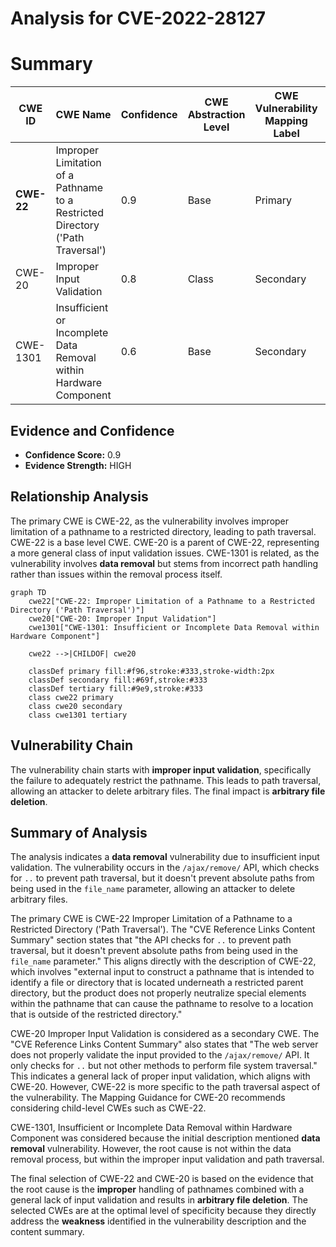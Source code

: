 # Analysis for CVE-2022-28127

# Summary
| CWE ID | CWE Name | Confidence | CWE Abstraction Level | CWE Vulnerability Mapping Label | CWE-Vulnerability Mapping Notes |
|---|---|---|---|---|---|
| **CWE-22** | Improper Limitation of a Pathname to a Restricted Directory ('Path Traversal') | 0.9 | Base | Primary | Allowed |
| CWE-20 | Improper Input Validation | 0.8 | Class | Secondary | Discouraged |
| CWE-1301 | Insufficient or Incomplete Data Removal within Hardware Component | 0.6 | Base | Secondary | Allowed |

## Evidence and Confidence

*   **Confidence Score:** 0.9
*   **Evidence Strength:** HIGH

## Relationship Analysis
The primary CWE is CWE-22, as the vulnerability involves improper limitation of a pathname to a restricted directory, leading to path traversal. CWE-22 is a base level CWE. CWE-20 is a parent of CWE-22, representing a more general class of input validation issues. CWE-1301 is related, as the vulnerability involves **data removal** but stems from incorrect path handling rather than issues within the removal process itself.

```mermaid
graph TD
    cwe22["CWE-22: Improper Limitation of a Pathname to a Restricted Directory ('Path Traversal')"]
    cwe20["CWE-20: Improper Input Validation"]
    cwe1301["CWE-1301: Insufficient or Incomplete Data Removal within Hardware Component"]
    
    cwe22 -->|CHILDOF| cwe20
    
    classDef primary fill:#f96,stroke:#333,stroke-width:2px
    classDef secondary fill:#69f,stroke:#333
    classDef tertiary fill:#9e9,stroke:#333
    class cwe22 primary
    class cwe20 secondary
    class cwe1301 tertiary
```

## Vulnerability Chain
The vulnerability chain starts with **improper input validation**, specifically the failure to adequately restrict the pathname. This leads to path traversal, allowing an attacker to delete arbitrary files. The final impact is **arbitrary file deletion**.

## Summary of Analysis
The analysis indicates a **data removal** vulnerability due to insufficient input validation. The vulnerability occurs in the `/ajax/remove/` API, which checks for `..` to prevent path traversal, but it doesn't prevent absolute paths from being used in the `file_name` parameter, allowing an attacker to delete arbitrary files.

The primary CWE is CWE-22 Improper Limitation of a Pathname to a Restricted Directory ('Path Traversal'). The "CVE Reference Links Content Summary" section states that "the API checks for `..` to prevent path traversal, but it doesn't prevent absolute paths from being used in the `file_name` parameter." This aligns directly with the description of CWE-22, which involves "external input to construct a pathname that is intended to identify a file or directory that is located underneath a restricted parent directory, but the product does not properly neutralize special elements within the pathname that can cause the pathname to resolve to a location that is outside of the restricted directory."

CWE-20 Improper Input Validation is considered as a secondary CWE. The "CVE Reference Links Content Summary" also states that "The web server does not properly validate the input provided to the `/ajax/remove/` API. It only checks for `..` but not other methods to perform file system traversal." This indicates a general lack of proper input validation, which aligns with CWE-20. However, CWE-22 is more specific to the path traversal aspect of the vulnerability. The Mapping Guidance for CWE-20 recommends considering child-level CWEs such as CWE-22.

CWE-1301, Insufficient or Incomplete Data Removal within Hardware Component was considered because the initial description mentioned **data removal** vulnerability. However, the root cause is not within the data removal process, but within the improper input validation and path traversal.

The final selection of CWE-22 and CWE-20 is based on the evidence that the root cause is the **improper** handling of pathnames combined with a general lack of input validation and results in **arbitrary file deletion**. The selected CWEs are at the optimal level of specificity because they directly address the **weakness** identified in the vulnerability description and the content summary.